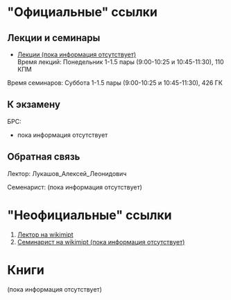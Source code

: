# "Официальные" ссылки


## Лекции и семинары
- [Лекции (пока информация отсутствует)]()  
Время лекций: Понедельник 1-1.5 пары (9:00-10:25 и 10:45-11:30), 110 КПМ  


Время семинаров: Cуббота 1-1.5 пары (9:00-10:25 и 10:45-11:30), 426 ГК  

## К экзамену
БРС:  
- пока информация отсутствует
 

## Обратная связь
Лектор: Лукашов_Алексей_Леонидович  

Семенарист: (пока информация отсутствует)

# "Неофициальные" ссылки
1. [Лектор на wikimipt](http://wikimipt.org/wiki/Лукашов_Алексей_Леонидович)  
1. [Семинарист на wikimipt (пока информация отсутствует)]() 

# Книги
(пока информация отсутствует)
